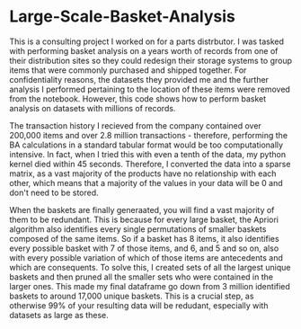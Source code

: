 # Large-Scale-Basket-Analysis
This is a consulting project I worked on for a parts distrbutor. I was tasked with performing basket analysis on a years worth of records from one of their distribution sites so they could redesign their storage systems to group items that were commonly purchased and shipped together. For confidentiality reasons, the datasets they provided me and the further analysis I performed pertaining to the location of these items were removed from the notebook. However, this code shows how to perform basket analysis on datasets with millions of records.

The transaction history I recieved from the company contained over 200,000 items and over 2.8 million transactions - therefore, performing the BA calculations in a standard tabular format would be too computationally intensive. In fact, when I tried this with even a tenth of the data, my python kernel died within 45 seconds. Therefore, I converted the data into a sparse matrix, as a vast majority of the products have no relationship with each other, which means that a majority of the values in your data will be 0 and don't need to be stored. 

When the baskets are finally generaated, you will find a vast majority of them to be redundant. This is because for every large basket, the Apriori algorithm also identifies every single permutations of smaller baskets composed of the same items. So if a basket has 8 items, it also identifies every possible basket with 7 of those items, and 6, and 5 and so on, also with every possible variation of which of those items are antecedents and which are consequents. To solve this, I created sets of all the largest unique baskets and then pruned all the smaller sets who were contained in the larger ones. This made my final dataframe go down from 3 million identified baskets to around 17,000 unique baskets. This is a crucial step, as otherwise 99% of your resulting data will be redudant, especially with datasets as large as these. 
